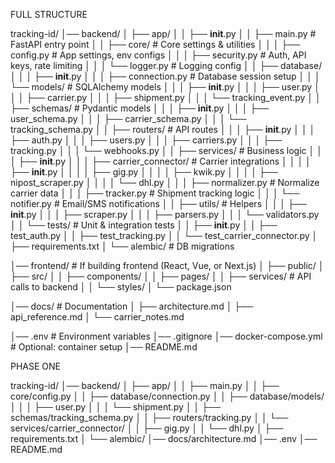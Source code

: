 FULL STRUCTURE

tracking-id/
│── backend/
│ ├── app/
│ │ ├── **init**.py
│ │ ├── main.py # FastAPI entry point
│ │ ├── core/ # Core settings & utilities
│ │ │ ├── config.py # App settings, env configs
│ │ │ ├── security.py # Auth, API keys, rate limiting
│ │ │ └── logger.py # Logging config
│ │ ├── database/
│ │ │ ├── **init**.py
│ │ │ ├── connection.py # Database session setup
│ │ │ └── models/ # SQLAlchemy models
│ │ │ ├── **init**.py
│ │ │ ├── user.py
│ │ │ ├── carrier.py
│ │ │ ├── shipment.py
│ │ │ └── tracking_event.py
│ │ ├── schemas/ # Pydantic models
│ │ │ ├── **init**.py
│ │ │ ├── user_schema.py
│ │ │ ├── carrier_schema.py
│ │ │ └── tracking_schema.py
│ │ ├── routers/ # API routes
│ │ │ ├── **init**.py
│ │ │ ├── auth.py
│ │ │ ├── users.py
│ │ │ ├── carriers.py
│ │ │ ├── tracking.py
│ │ │ └── webhooks.py
│ │ ├── services/ # Business logic
│ │ │ ├── **init**.py
│ │ │ ├── carrier_connector/ # Carrier integrations
│ │ │ │ ├── **init**.py
│ │ │ │ ├── gig.py
│ │ │ │ ├── kwik.py
│ │ │ │ ├── nipost_scraper.py
│ │ │ │ └── dhl.py
│ │ │ ├── normalizer.py # Normalize carrier data
│ │ │ ├── tracker.py # Shipment tracking logic
│ │ │ └── notifier.py # Email/SMS notifications
│ │ ├── utils/ # Helpers
│ │ │ ├── **init**.py
│ │ │ ├── scraper.py
│ │ │ ├── parsers.py
│ │ │ └── validators.py
│ │ └── tests/ # Unit & integration tests
│ │ ├── **init**.py
│ │ ├── test_auth.py
│ │ ├── test_tracking.py
│ │ └── test_carrier_connector.py
│ ├── requirements.txt
│ └── alembic/ # DB migrations

│── frontend/ # If building frontend (React, Vue, or Next.js)
│ ├── public/
│ ├── src/
│ │ ├── components/
│ │ ├── pages/
│ │ ├── services/ # API calls to backend
│ │ └── styles/
│ └── package.json

│── docs/ # Documentation
│ ├── architecture.md
│ ├── api_reference.md
│ └── carrier_notes.md

│── .env # Environment variables
│── .gitignore
│── docker-compose.yml # Optional: container setup
│── README.md

PHASE ONE

tracking-id/
│── backend/
│ ├── app/
│ │ ├── main.py
│ │ ├── core/config.py
│ │ ├── database/connection.py
│ │ ├── database/models/
│ │ │ ├── user.py
│ │ │ └── shipment.py
│ │ ├── schemas/tracking_schema.py
│ │ ├── routers/tracking.py
│ │ └── services/carrier_connector/
│ │ ├── gig.py
│ │ └── dhl.py
│ ├── requirements.txt
│ └── alembic/
│── docs/architecture.md
│── .env
│── README.md

